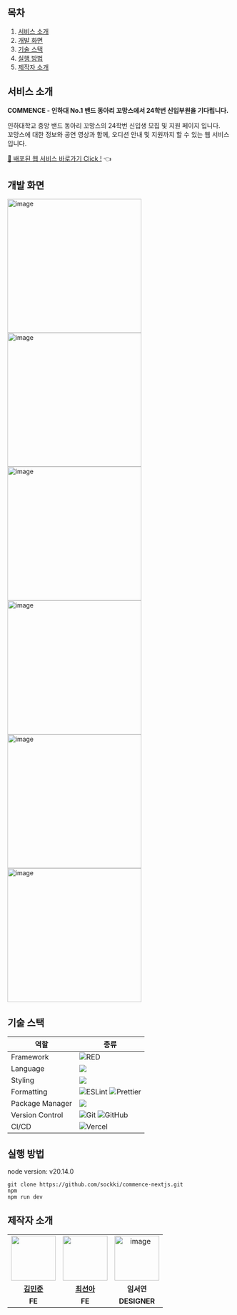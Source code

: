 ## 목차
1. [서비스 소개](#서비스-소개)
2. [개발 화면](#개발-화면)
3. [기술 스택](#기술-스택)
4. [실행 방법](#실행-방법)
5. [제작자 소개](#제작자-소개)


## 서비스 소개
<strong>COMMENCE - 인하대 No.1 밴드 동아리 꼬망스에서 24학번 신입부원을 기다립니다.</strong>                   
                    
인하대학교 중앙 밴드 동아리 꼬망스의 24학번 신입생 모집 및 지원 페이지 입니다.                  
꼬망스에 대한 정보와 공연 영상과 함께, 오디션 안내 및 지원까지 할 수 있는 웹 서비스 입니다.
                         

[🔗 배포된 웹 서비스 바로가기 Click !](https://apply-commence-2024.vercel.app/) 👈
## 개발 화면
  <img width="300" alt="image" src="https://github.com/choiseona/commence-project-frontend/assets/52223965/21433c22-577f-4614-8971-fb4981607d4e">
  <img width="300" alt="image" src="https://github.com/choiseona/commence-project-frontend/assets/52223965/9aeceba9-c58b-4db2-adda-c970e104133f">
  <img width="300" alt="image" src="https://github.com/choiseona/commence-project-frontend/assets/52223965/17be1804-edd6-4229-b0dd-d2a607c2a2eb">
  <img width="300" alt="image" src="https://github.com/choiseona/commence-project-frontend/assets/52223965/94af39a0-57a9-45fe-8bd2-a3a5abae4703">
  <img width="300" alt="image" src="https://github.com/choiseona/commence-project-frontend/assets/52223965/c62e7832-20f2-4658-8d8b-26adfdc71bc0">
  <img width="300" alt="image" src="https://github.com/choiseona/commence-project-frontend/assets/52223965/ddbc71f4-2701-4a53-86b6-7e064b5195b0">


## 기술 스택
|역할|종류|
|-|-|
|Framework|<img alt="RED" src ="https://img.shields.io/badge/next.js-000000?style=for-the-badge&logo=nextdotjs&logoColor=white"/> 
|Language|<img src="https://img.shields.io/badge/typescript -3178C6?style=for-the-badge&logo=typescript&logoColor=white">
|Styling|<img src="https://img.shields.io/badge/tailwind css-06B6D4?style=for-the-badge&logo=tailwind css&logoColor=white">|
|Formatting|![ESLint](https://img.shields.io/badge/ESLint-4B3263?style=for-the-badge&logo=eslint&logoColor=white) ![Prettier](https://img.shields.io/badge/Prettier-F7B93E?style=for-the-badge&logo=prettier&logoColor=white)|
|Package Manager|<img src="https://img.shields.io/badge/npm-CB3837?style=for-the-badge&logo=npm&logoColor=white">|                                         
|Version Control|![Git](https://img.shields.io/badge/git-%23F05033.svg?style=for-the-badge&logo=git&logoColor=white) ![GitHub](https://img.shields.io/badge/github-%23121011.svg?style=for-the-badge&logo=github&logoColor=white) |
|CI/CD|![Vercel](https://img.shields.io/badge/vercel-2088FF?style=for-the-badge&logo={githubactions}&logoColor={white}) 

## 실행 방법
node version: v20.14.0
```
git clone https://github.com/sockki/commence-nextjs.git
npm
npm run dev
```

## 제작자 소개
<table align="center">
<tbody>
<tr>
<td align="center"><a href="https://github.com/sockki"><img src="https://avatars.githubusercontent.com/sockki" width="100px;" alt=""/></td>
<td align="center"><a href="https://github.com/choiseona"><img src="https://avatars.githubusercontent.com/choiseona" width="100px;" alt=""/></td>
<td align="center"><img src="https://github.com/choiseona/commence-project-frontend/assets/52223965/babb9f73-4664-482e-90d3-98bc8f582556" width="100px" alt="image"  >
</td>
<tr/>
<tr>
<td align="center"><a href="https://github.com/sockki"><b>김민준</b></a></td>
<td align="center"><a href="https://github.com/choiseona"><b>최선아</b></a></td>
<td align="center"><b>임서연</b></a></td>
</tr>
<tr>
<td align="center"><b>FE</b></a></td>
<td align="center"><b>FE</b></a></td>
<td align="center"><b>DESIGNER</b></a></td>
</tr>
</tbody>
</table>
